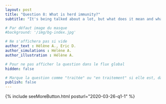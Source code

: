```yaml
---
layout: post
title: "Question 8: What is herd immunity?"
subtitle: "It's being talked about a lot, but what does it mean and what does it have to do with us?"

# Par défaut image du masque
#background: '/img/bg-index.jpg'

# Ne s'affichera pas si vide
author_text : Hélène A., Eric D. 
author_simulations : Hélène A.
author_illustration : Hélène A.

# Pour ne pas afficher la question dans le flux global
hidden: false

# Marque la question comme "traitée" ou "en traitement" si elle est, dans cette ordre, publiée ou non
publish: false
---
```



{% include seeMoreButton.html posturl="2020-03-26-q1-1" %}
